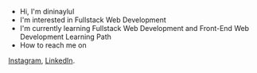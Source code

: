 - Hi, I'm dininaylul
- I'm interested in Fullstack Web Development
- I'm currently learning Fullstack Web Development and Front-End Web Development Learning Path
- How to reach me on 

<a href="https://www.instagram.com/dininaylul/" target="_blank">Instagram</a>, 
<a href="https://www.linkedin.com/in/dininaylul/" target="_blank">LinkedIn</a>.
 
<!---
nurrizkiap/nurrizkiap is a ✨ special ✨ repository because its `README.md` (this file) appears on your GitHub profile.
You can click the Preview link to take a look at your changes.
--->
